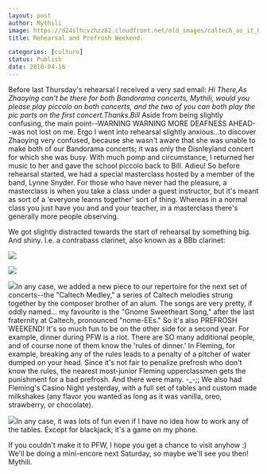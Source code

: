 ```yaml
---
layout: post
author: Mythili
image: https://d24slhcvzhzz82.cloudfront.net/old_images/caltech_as_it_happens/6a0105349b8251970b0133ecbd07de970b.jpg
title: Rehearsal and Prefrosh Weekend.

categories: [culture]
status: Publish
date: 2010-04-16
---
```


Before last Thursday's rehearsal I received a very sad email:
*Hi There,As Zhaoying can't be there for both Bandorama concerts, Mythili, would you please play piccolo on both concerts, and the two of you can both play the pic parts on the first concert.Thanks.Bill* Aside from being slightly confusing, the main point--WARNING WARNING MORE DEAFNESS AHEAD--was not lost on me. Ergo I went into rehearsal slightly anxious...to discover Zhaoying very confused, because she wasn't aware that she was unable to make both of our Bandorama concerts; it was only the Disnleyland concert for which she was busy. With much pomp and circumstance, I returned her music to her and gave the school piccolo back to Bill. Adieu!
So before rehearsal started, we had a special masterclass hosted by a member of the band, Lynne Snyder. For those who have never had the pleasure, a masterclass is when you take a class under a guest instructor, but it's meant as sort of a 'everyone learns together' sort of thing. Whereas in a normal class you just have you and and your teacher, in a masterclass there's generally more people observing.

We got slightly distracted towards the start of rehearsal by something big. And shiny. I.e. a contrabass clarinet, also known as a BBb clarinet:

![](https://d24slhcvzhzz82.cloudfront.net/old_images/caltech_as_it_happens/6a0105349b8251970b01347fed1c1e970c.jpg)

![](https://d24slhcvzhzz82.cloudfront.net/old_images/caltech_as_it_happens/6a0105349b8251970b01347fed1c1e970c.jpg)

![](https://d24slhcvzhzz82.cloudfront.net/old_images/caltech_as_it_happens/6a0105349b8251970b0133ecbd1202970b.jpg)In any case, we added a new piece to our repertoire for the next set of concerts--the "Caltech Medley," a series of Caltech melodies strung together by the composer brother of an alum. The songs are very pretty, if oddly named... my favourite is the "Gnome Sweetheart Song," after the last fraternity at Caltech, pronounced "nome-EEs."
So it's also PREFROSH WEEKEND! It's so much fun to be on the other side for a second year. For example, dinner during PFW is a riot. There are SO many additional people, and of course none of them know the 'rules of dinner.' In Fleming, for example, breaking any of the rules leads to a penalty of a pitcher of water dumped on your head. Since it's not fair to penalize prefrosh who don't know the rules, the nearest most-junior Fleming upperclassmen gets the punishment for a bad prefrosh. And there were many. -_-;;
We also had Fleming's Casino Night yesterday, with a full set of tables and custom made milkshakes (any flavor you wanted as long as it was vanilla, oreo, strawberry, or chocolate).


![](https://d24slhcvzhzz82.cloudfront.net/old_images/caltech_as_it_happens/6a0105349b8251970b0133ecbd1af5970b.jpg)In any case, it was lots of fun even if I have no idea how to work any of the tables. Except for blackjack; it's a game on my phone.

If you couldn't make it to PFW, I hope you get a chance to visit anyhow :) We'll be doing a mini-encore next Saturday, so maybe we'll see you then!
Mythili.

